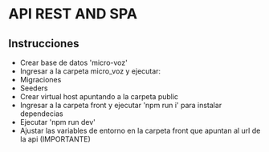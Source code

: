 # API REST AND SPA

## Instrucciones
- Crear base de datos 'micro-voz'
- Ingresar a la carpeta micro_voz y ejecutar:
- Migraciones
- Seeders
- Crear virtual host apuntando a la carpeta public
- Ingresar a la carpeta front y ejecutar 'npm run i' para instalar dependecias
- Ejecutar 'npm run dev'
- Ajustar las variables de entorno en la carpeta front que apuntan al url de la api (IMPORTANTE)

